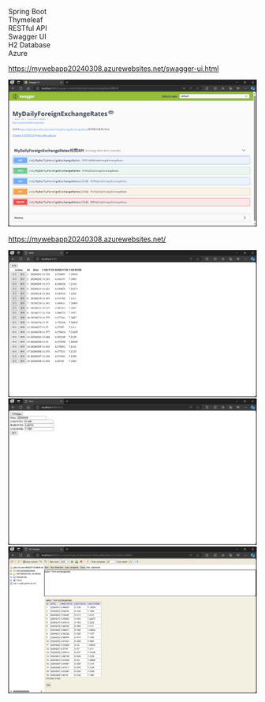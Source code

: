 Spring Boot <br>
Thymeleaf <br>
RESTful API <br>
Swagger UI <br>
H2 Database <br>
Azure

https://mywebapp20240308.azurewebsites.net/swagger-ui.html

![alt text](https://github.com/410325012/MyDailyForeignExchangeRates/blob/main/demo1.png)

https://mywebapp20240308.azurewebsites.net/

![alt text](https://github.com/410325012/MyDailyForeignExchangeRates/blob/main/demo2.png)
![alt text](https://github.com/410325012/MyDailyForeignExchangeRates/blob/main/demo3.png)
![alt text](https://github.com/410325012/MyDailyForeignExchangeRates/blob/main/demo4.png)
